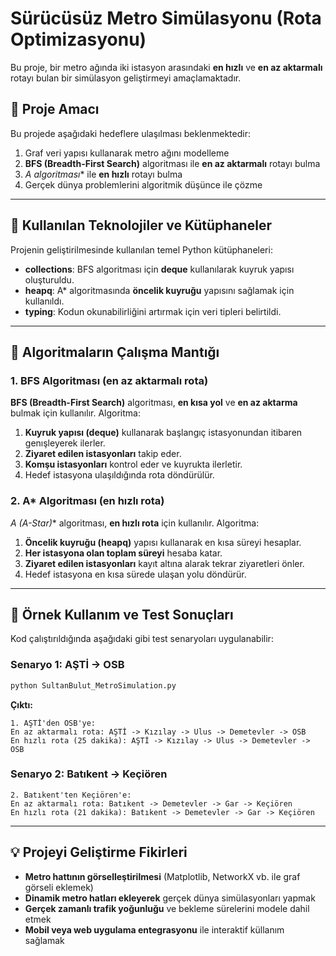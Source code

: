 # Sürücüsüz Metro Simülasyonu (Rota Optimizasyonu)

Bu proje, bir metro ağında iki istasyon arasındaki **en hızlı** ve **en az aktarmalı** rotayı bulan bir simülasyon geliştirmeyi amaçlamaktadır.

## 🎯 Proje Amacı

Bu projede aşağıdaki hedeflere ulaşılması beklenmektedir:

1. Graf veri yapısı kullanarak metro ağını modelleme
2. **BFS (Breadth-First Search)** algoritması ile **en az aktarmalı** rotayı bulma
3. **A* algoritması** ile **en hızlı** rotayı bulma
4. Gerçek dünya problemlerini algoritmik düşünce ile çözme

---

## 💪 Kullanılan Teknolojiler ve Kütüphaneler

Projenin geliştirilmesinde kullanılan temel Python kütüphaneleri:

- **collections**: BFS algoritması için **deque** kullanılarak kuyruk yapısı oluşturuldu.
- **heapq**: A* algoritmasında **öncelik kuyruğu** yapısını sağlamak için kullanıldı.
- **typing**: Kodun okunabilirliğini artırmak için veri tipleri belirtildi.

---

## 🔄 Algoritmaların Çalışma Mantığı

### 1. BFS Algoritması (en az aktarmalı rota)

**BFS (Breadth-First Search)** algoritması, **en kısa yol** ve **en az aktarma** bulmak için kullanılır. Algoritma:
1. **Kuyruk yapısı (deque)** kullanarak başlangıç istasyonundan itibaren genışleyerek ilerler.
2. **Ziyaret edilen istasyonları** takip eder.
3. **Komşu istasyonları** kontrol eder ve kuyrukta ilerletir.
4. Hedef istasyona ulaşıldığında rota döndürülür.

### 2. A* Algoritması (en hızlı rota)

**A* (A-Star)** algoritması, **en hızlı rota** için kullanılır. Algoritma:
1. **Öncelik kuyruğu (heapq)** yapısı kullanarak en kısa süreyi hesaplar.
2. **Her istasyona olan toplam süreyi** hesaba katar.
3. **Ziyaret edilen istasyonları** kayıt altına alarak tekrar ziyaretleri önler.
4. Hedef istasyona en kısa sürede ulaşan yolu döndürür.

---

## 🎨 Örnek Kullanım ve Test Sonuçları

Kod çalıştırıldığında aşağıdaki gibi test senaryoları uygulanabilir:

### Senaryo 1: **AŞTİ → OSB**
```bash
python SultanBulut_MetroSimulation.py
```
**Çıktı:**
```
1. AŞTİ'den OSB'ye:
En az aktarmalı rota: AŞTİ -> Kızılay -> Ulus -> Demetevler -> OSB
En hızlı rota (25 dakika): AŞTİ -> Kızılay -> Ulus -> Demetevler -> OSB
```

### Senaryo 2: **Batıkent → Keçiören**
```
2. Batıkent'ten Keçiören'e:
En az aktarmalı rota: Batıkent -> Demetevler -> Gar -> Keçiören
En hızlı rota (21 dakika): Batıkent -> Demetevler -> Gar -> Keçiören
```

---

## 💡 Projeyi Geliştirme Fikirleri

- **Metro hattının görselleştirilmesi** (Matplotlib, NetworkX vb. ile graf görseli eklemek)
- **Dinamik metro hatları ekleyerek** gerçek dünya simülasyonları yapmak
- **Gerçek zamanlı trafik yoğunluğu** ve bekleme sürelerini modele dahil etmek
- **Mobil veya web uygulama entegrasyonu** ile interaktif küllanım sağlamak
